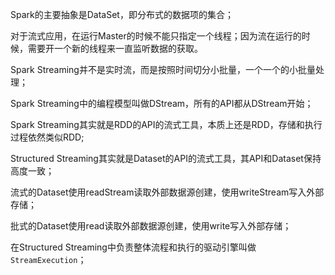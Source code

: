 Spark的主要抽象是DataSet，即分布式的数据项的集合；



对于流式应用，在运行Master的时候不能只指定一个线程；因为流在运行的时候，需要开一个新的线程来一直监听数据的获取。



Spark Streaming并不是实时流，而是按照时间切分小批量，一个一个的小批量处理；



Spark Streaming中的编程模型叫做DStream，所有的API都从DStream开始；



Spark Streaming其实就是RDD的API的流式工具，本质上还是RDD，存储和执行过程依然类似RDD;

Structured Streaming其实就是Dataset的API的流式工具，其API和Dataset保持高度一致；



流式的Dataset使用readStream读取外部数据源创建，使用writeStream写入外部存储；

批式的Dataset使用read读取外部数据源创建，使用write写入外部存储；



在Structured Streaming中负责整体流程和执行的驱动引擎叫做`StreamExecution`；























